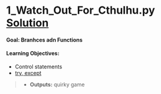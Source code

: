 # 1_Watch_Out_For_Cthulhu.py [Solution](https://github.com/Jtrahan88/Python/blob/main/02.%20Functions%2C%20parameters%2Cmore%20loops%2C%20and%20dictionaries/Labs/WatchOutForCthulhu.py)
#### Goal: Branhces adn Functions
#### Learning Objectives:
 * Control statements
 * [try, except](https://docs.python.org/3/tutorial/errors.html)
 > * **Outputs:** quirky game
